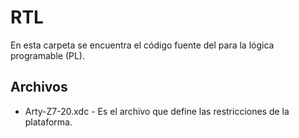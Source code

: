 # RTL

En esta carpeta se encuentra el código fuente del para la lógica programable (PL).

## Archivos

* Arty-Z7-20.xdc - Es el archivo que define las restricciones de la plataforma.